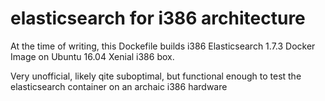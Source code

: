 # elasticsearch for i386 architecture
At the time of writing, this Dockefile builds i386 Elasticsearch 1.7.3 Docker Image on Ubuntu 16.04 Xenial i386 box.

Very unofficial, likely qite suboptimal, but functional enough to test the elasticsearch container on an archaic i386 hardware
